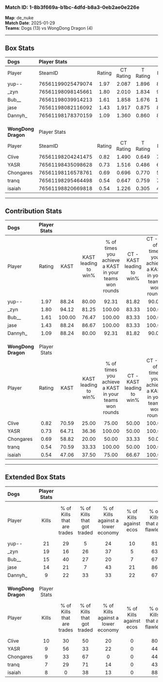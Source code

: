 ### Match ID: 1-8b3f669a-b1bc-4dfd-b8a3-0eb2ae0e226e  
**Map**: de_nuke  
**Match Date**: 2025-01-29  
**Teams**: Dogs (13) vs WongDong Dragon (4)  

---  

## Box Stats  

| **Dogs**            | Player Stats      |        |           |          |        |       |       |         |        |      |     |
| :- | :- | :-: | :-: | :-: | :-: | :-: | :-: | :-: | :-: | :-: | :-: |
| Player              | SteamID           | Rating | CT Rating | T Rating |  KAST  |  ADR  | Kills | Assists | Deaths | K/D  | HS% |
| yup--               | 76561199025479074 |  1.97  |   2.087   |  1.896   | 88.24  | 111.5 |  21   |    4    |   6    | 3.50 | 23  |
| _zyn                | 76561198098145661 |  1.80  |   2.010   |  1.834   | 94.12  | 114.7 |  19   |    5    |   10   | 1.90 | 68  |
| Bub__               | 76561198039914213 |  1.61  |   1.858   |  1.676   | 100.00 | 99.3  |  15   |    4    |   9    | 1.67 | 46  |
| jase                | 76561198082116092 |  1.43  |   1.917   |  0.875   | 88.24  | 67.8  |  14   |    2    |   7    | 2.00 | 28  |
| Dannyh_             | 76561198178370159 |  1.09  |   1.360   |  0.860   | 88.24  | 76.7  |   9   |    4    |   11   | 0.82 | 44  |
|                     |                   |        |           |          |        |       |       |         |        |      |     |
|                     |                   |        |           |          |        |       |       |         |        |      |     |
|                     |                   |        |           |          |        |       |       |         |        |      |     |
| **WongDong Dragon** | Player Stats      |        |           |          |        |       |       |         |        |      |     |
| Player              | SteamID           | Rating | CT Rating | T Rating |  KAST  |  ADR  | Kills | Assists | Deaths | K/D  | HS% |
| Clive               | 76561198204241475 |  0.82  |   1.490   |  0.649   | 70.59  | 58.4  |  10   |    3    |   15   | 0.67 | 30  |
| YASR                | 76561198435098628 |  0.73  |   1.516   |  0.486   | 64.71  | 68.4  |   9   |    3    |   16   | 0.56 | 44  |
| Chongares           | 76561198116578761 |  0.69  |   0.696   |  0.770   | 58.82  | 63.0  |   9   |    1    |   15   | 0.60 | 66  |
| tranq               | 76561198295464498 |  0.54  |   0.647   |  0.759   | 70.59  | 39.3  |   7   |    2    |   17   | 0.41 | 42  |
| isaiah              | 76561198820669818 |  0.54  |   1.226   |  0.305   | 47.06  | 56.1  |   8   |    4    |   15   | 0.53 | 62  |
---  

## Contribution Stats  

| **Dogs**            | Player Stats |        |                      |                                                        |                           |                                                             |                          |                                                            |
| :- | :-: | :-: | :-: | :-: | :-: | :-: | :-: | :-: |
| Player              |    Rating    |  KAST  | KAST leading to win% | % of times you achieve a KAST in your teams won rounds | CT - KAST leading to win% | CT - % of times you achieve a KAST in your teams won rounds | T - KAST leading to win% | T - % of times you achieve a KAST in your teams won rounds |
| yup--               |     1.97     | 88.24  |        80.00         |                         92.31                          |           81.82           |                            90.00                            |          75.00           |                           100.00                           |
| _zyn                |     1.80     | 94.12  |        81.25         |                         100.00                         |           83.33           |                           100.00                            |          75.00           |                           100.00                           |
| Bub__               |     1.61     | 100.00 |        76.47         |                         100.00                         |           83.33           |                           100.00                            |          60.00           |                           100.00                           |
| jase                |     1.43     | 88.24  |        86.67         |                         100.00                         |           83.33           |                           100.00                            |          100.00          |                           100.00                           |
| Dannyh_             |     1.09     | 88.24  |        80.00         |                         92.31                          |           81.82           |                            90.00                            |          75.00           |                           100.00                           |
|                     |              |        |                      |                                                        |                           |                                                             |                          |                                                            |
|                     |              |        |                      |                                                        |                           |                                                             |                          |                                                            |
|                     |              |        |                      |                                                        |                           |                                                             |                          |                                                            |
| **WongDong Dragon** | Player Stats |        |                      |                                                        |                           |                                                             |                          |                                                            |
| Player              |    Rating    |  KAST  | KAST leading to win% | % of times you achieve a KAST in your teams won rounds | CT - KAST leading to win% | CT - % of times you achieve a KAST in your teams won rounds | T - KAST leading to win% | T - % of times you achieve a KAST in your teams won rounds |
| Clive               |     0.82     | 70.59  |        25.00         |                         75.00                          |           50.00           |                           100.00                            |          12.50           |                           50.00                            |
| YASR                |     0.73     | 64.71  |        36.36         |                         100.00                         |           50.00           |                           100.00                            |          28.57           |                           100.00                           |
| Chongares           |     0.69     | 58.82  |        20.00         |                         50.00                          |           33.33           |                            50.00                            |          14.29           |                           50.00                            |
| tranq               |     0.54     | 70.59  |        33.33         |                         100.00                         |           50.00           |                           100.00                            |          25.00           |                           100.00                           |
| isaiah              |     0.54     | 47.06  |        37.50         |                         75.00                          |           66.67           |                           100.00                            |          20.00           |                           50.00                            |
---  

## Extended Box Stats  

| **Dogs**            | Player Stats |                            |                            |                                    |                         |                              |                                 |        |                             |                                     |                          |                               |                            |
| :- | :-: | :-: | :-: | :-: | :-: | :-: | :-: | :-: | :-: | :-: | :-: | :-: | :-: |
| Player              |    Kills     | % of Kills that are trades | % of Kills that got traded | % of Kills against a lower economy | % of Kills against ecos | % of Kills that are flawless | % of Kills that are close duels | Deaths | % of Deaths that get traded | % of Deaths against a lower economy | % of Deaths against ecos | % of Deaths that are flawless | % of Deaths that are close |
| yup--               |      21      |             29             |             5              |                 24                 |           10            |              81              |                0                |   6    |             33              |                 33                  |            0             |              50               |             0              |
| _zyn                |      19      |             16             |             26             |                 37                 |            5            |              63              |                5                |   10   |             50              |                 10                  |            0             |              60               |             30             |
| Bub__               |      15      |             40             |             27             |                 20                 |            7            |              67              |                7                |   9    |             67              |                 11                  |            0             |              67               |             0              |
| jase                |      14      |             21             |             7              |                 43                 |           21            |              86              |                0                |   7    |             71              |                 14                  |            14            |              57               |             0              |
| Dannyh_             |      9       |             22             |             33             |                 33                 |           22            |              67              |               11                |   11   |             36              |                  9                  |            9             |              64               |             9              |
|                     |              |                            |                            |                                    |                         |                              |                                 |        |                             |                                     |                          |                               |                            |
|                     |              |                            |                            |                                    |                         |                              |                                 |        |                             |                                     |                          |                               |                            |
|                     |              |                            |                            |                                    |                         |                              |                                 |        |                             |                                     |                          |                               |                            |
| **WongDong Dragon** | Player Stats |                            |                            |                                    |                         |                              |                                 |        |                             |                                     |                          |                               |                            |
| Player              |    Kills     | % of Kills that are trades | % of Kills that got traded | % of Kills against a lower economy | % of Kills against ecos | % of Kills that are flawless | % of Kills that are close duels | Deaths | % of Deaths that get traded | % of Deaths against a lower economy | % of Deaths against ecos | % of Deaths that are flawless | % of Deaths that are close |
| Clive               |      10      |             30             |             50             |                 20                 |            0            |              80              |                0                |   15   |             13              |                  7                  |            0             |              80               |             0              |
| YASR                |      9       |             56             |             33             |                 22                 |            0            |              44              |               11                |   16   |             13              |                 13                  |            0             |              63               |             6              |
| Chongares           |      9       |             33             |             67             |                 0                  |            0            |              44              |               11                |   15   |             13              |                 13                  |            0             |              73               |             7              |
| tranq               |      7       |             29             |             71             |                 14                 |            0            |              43              |               29                |   17   |             35              |                 12                  |            0             |              88               |             6              |
| isaiah              |      8       |             0              |             38             |                 13                 |            0            |              88              |                0                |   15   |             13              |                 13                  |            0             |              67               |             0              |
